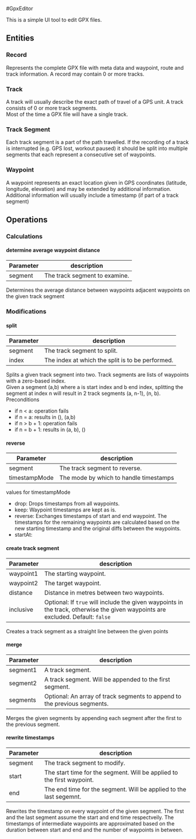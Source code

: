#GpxEditor

This is a simple UI tool to edit GPX files.

## Entities

### Record        
Represents the complete GPX file with meta data and waypoint, route and track information. A record may contain 0 or more tracks.   

### Track
A track will usually describe the exact path of travel of a GPS unit. A track consists of 0 or more track segments.    
Most of the time a GPX file will have a single track.

### Track Segment
Each track segment is a part of the path travelled. 
If the recording of a track is interrupted (e.g. GPS lost, workout paused) it should be split into multiple segments that each represent a consecutive set of waypoints. 

### Waypoint
A waypoint represents an exact location given in GPS coordinates (latitude, longitude, elevation) and may be extended by additional information.  
Additional information will usually include a timestamp (if part of a track segment)

## Operations

### Calculations

#### determine average waypoint distance

| Parameter | description |
| ---       | ---         | 
| segment   | The track segment to examine.  |

Determines the average distance between waypoints adjacent waypoints on the given track segment

### Modifications

#### split

| Parameter | description |
| ---       | ---         | 
| segment   | The track segment to split.  |
| index     | The index at which the split is to be performed.  |

Splits a given track segment into two. Track segments are lists of waypoints with a zero-based index.  
Given a segment (a,b) where a is start index and b end index, splitting the segment at index n will result in 2 track segments (a, n-1), (n, b).  
Preconditions
- if n < a: operation fails
- if n = a: results in (), (a,b)
- if n > b + 1: operation fails  
- if n = b + 1: results in (a, b), ()

#### reverse

| Parameter | description |
| ---       | ---         | 
| segment   | The track segment to reverse.  |
| timestampMode | The mode by which to handle timestamps |

values for timestampMode
- drop: Drops timestamps from all waypoints.
- keep: Waypoint timestamps are kept as is.  
- reverse: Exchanges timestamps of start and end waypoint. The timestamps for the remaining waypoints are calculated based on the new starting timestamp and the original diffs between the waypoints.  
- startAt: 

#### create track segment

| Parameter  | description |
| ---        | ---         | 
| waypoint1  | The starting waypoint.  |
| waypoint2  | The target waypoint.  |
| distance   | Distance in metres between two waypoints. | 
| inclusive  | Optional: If `true` will include the given waypoints in the track, otherwise the given waypoints are excluded. Default: `false` | 

Creates a track segment as a straight line between the given points 

#### merge

| Parameter | description |
| ---       | ---         | 
| segment1  | A track segment.  |
| segment2  | A track segment. Will be appended to the first segment. |
| segments  | Optional: An array of track segments to append to the previous segments. |

Merges the given segments by appending each segment after the first to the previous segment.

#### rewrite timestamps

| Parameter | description |
| ---       | ---         | 
| segment   | The track segment to modify.  |
| start     | The start time for the segment. Will be applied to the first waypoint. |
| end       | The end time for the segment. Will be applied to the last segemnt.     |

Rewrites the timestamp on every waypoint of the given segment. 
The first and the last segment assume the start and end time respectveily.
The timestamps of intermediate waypoints are approximated based on the duration between start and end and the number of waypoints in between. 
